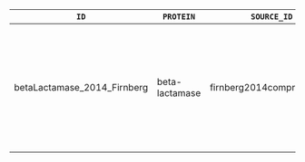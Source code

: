 `ID`|`PROTEIN`|`SOURCE_ID`|`N_RESIDUES`|`NOTES`|`SOURCE`
--- | --- | --- | --- | --- |--- |
betaLactamase_2014_Firnberg|beta-lactamase|firnberg2014comprehensive|263|Used renumbered preferences from [Bloom,2017](http://biologydirect.biomedcentral.com/articles/10.1186/s13062-016-0172-z). There are more measurements but these match the alignment|*A comprehensive, high-resolution map of a gene’s fitness landscape.*
